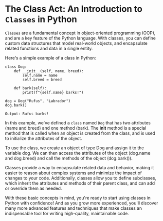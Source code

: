 # The Class Act: An Introduction to `Classes` in Python

`Classes` are a fundamental concept in object-oriented programming (OOP), and are a key feature of the Python language. With classes, you can define custom data structures that model real-world objects, and encapsulate related functions and data in a single entity.

Here's a simple example of a class in Python:

    class Dog:
        def __init__(self, name, breed):
            self.name = name
            self.breed = breed

        def bark(self):
            print(f"{self.name} barks!")

    dog = Dog("Rufus", "Labrador")
    dog.bark()
    
    Output: Rufus barks!


In this example, we've defined a `class` named `Dog` that has two attributes (name and breed) and one method (bark). The __init__ method is a special method that is called when an object is created from the class, and is used to initialize the attributes of the object.

To use the class, we create an object of type Dog and assign it to the variable dog. We can then access the attributes of the object (dog.name and dog.breed) and call the methods of the object (dog.bark()).

Classes provide a way to encapsulate related data and behavior, making it easier to reason about complex systems and minimize the impact of changes to your code. Additionally, classes allow you to define subclasses, which inherit the attributes and methods of their parent class, and can add or override them as needed.

With these basic concepts in mind, you're ready to start using classes in Python with confidence! And as you grow more experienced, you'll discover many more advanced features and techniques that make classes an indispensable tool for writing high-quality, maintainable code.
